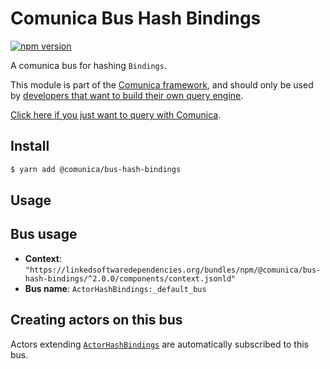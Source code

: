 # Comunica Bus Hash Bindings

[![npm version](https://badge.fury.io/js/%40comunica%2Fbus-hash-bindings.svg)](https://www.npmjs.com/package/@comunica/bus-hash-bindings)

A comunica bus for hashing `Bindings`.

This module is part of the [Comunica framework](https://github.com/comunica/comunica),
and should only be used by [developers that want to build their own query engine](https://comunica.dev/docs/modify/).

[Click here if you just want to query with Comunica](https://comunica.dev/docs/query/).

## Install

```bash
$ yarn add @comunica/bus-hash-bindings
```

## Usage

## Bus usage

* **Context**: `"https://linkedsoftwaredependencies.org/bundles/npm/@comunica/bus-hash-bindings/^2.0.0/components/context.jsonld"`
* **Bus name**: `ActorHashBindings:_default_bus`

## Creating actors on this bus

Actors extending [`ActorHashBindings`](https://comunica.github.io/comunica/classes/bus_hash_bindings.actorhashbindings.html) are automatically subscribed to this bus.
